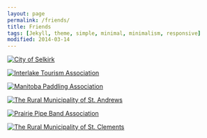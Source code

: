 ```yaml
---
layout: page
permalink: /friends/
title: Friends
tags: [Jekyll, theme, simple, minimal, minimalism, responsive]
modified: 2014-03-14
---
```


<div class="pagination" markdown="1">

[![City of Selkirk](../images/sponsors/selkirk.gif)](http://www.cityofselkirk.com/)

[![Interlake Tourism Association](../images/sponsors/interlake-tourism-association.png)](http://www.interlaketourism.com/)

[![Manitoba Paddling Association](../images/sponsors/manitoba-paddling-association.gif)](http://www.mpa.onefireplace.org/)

[![The Rural Municipality of St. Andrews](../images/sponsors/rural-municipality-of-st-andrews.png)](http://www.rmofstandrews.com/)

[![Prairie Pipe Band Association](../images/sponsors/ppbam.png)](http://ppbam.org/)

[![The Rural Municipality of St. Clements](../images/sponsors/st-clements.gif)](http://www.rmofstclements.com/)

</div>